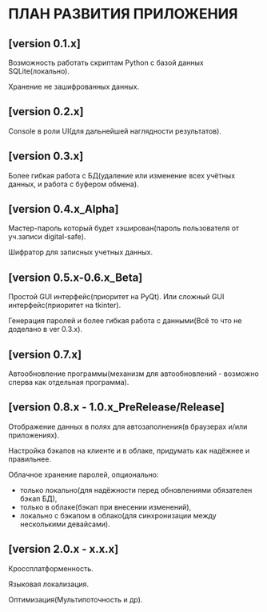 # ПЛАН РАЗВИТИЯ ПРИЛОЖЕНИЯ

## [version 0.1.x]

Возможность работать скриптам Python с базой данных SQLite(локально).

Хранение не зашифрованных данных.

## [version 0.2.x]

Console в роли UI(для дальнейшей наглядности результатов).

## [version 0.3.x]

Более гибкая работа с БД(удаление или изменение всех учётных данных, и работа с буфером обмена).

## [version 0.4.x_Alpha]

Мастер-пароль который будет хэширован(пароль пользователя от уч.записи digital-safe).

Шифратор для записных учетных данных.

## [version 0.5.x-0.6.x_Beta]

Простой GUI интерфейс(приоритет на PyQt). Или сложный GUI интерфейс(приоритет на tkinter).

Генерация паролей и более гибкая работа с данными(Всё то что не доделано в ver 0.3.x).

## [version 0.7.x]

Автообновление программы(механизм для автообновлений - возможно сперва как отдельная программа).

## [version 0.8.x - 1.0.x_PreRelease/Release]

Отображение данных в полях для автозаполнения(в браузерах и/или приложениях).

Настройка бэкапов на клиенте и в облаке, придумать как надёжнее и правильнее.

Облачное хранение паролей, опционально:

- только локально(для надёжности перед обновлениями обязателен бэкап БД),
- только в облаке(бэкап при внесении изменений),
- локально с бэкапом в облако(для синхронизации между несколькими девайсами).

## [version 2.0.x - x.x.x]

Кроссплатформенность.

Языковая локализация.

Оптимизация(Мультипоточность и др).

